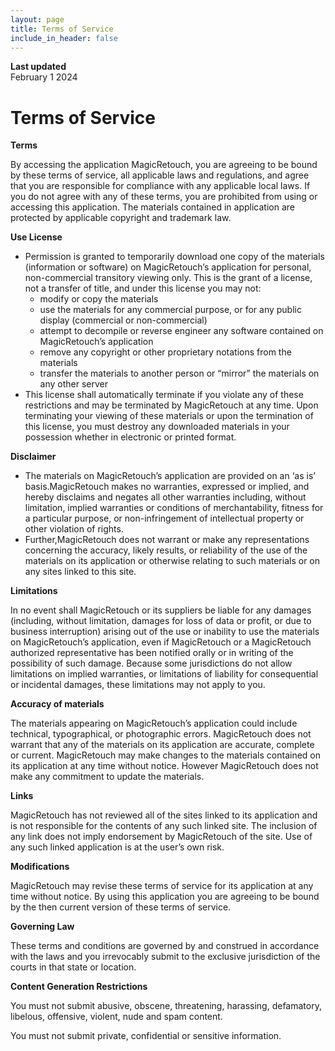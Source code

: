```yaml
---
layout: page
title: Terms of Service
include_in_header: false
---
```


**Last updated**  
February 1 2024

# Terms of Service

**Terms**

By accessing the application MagicRetouch, you are agreeing to be bound by these terms of service, all applicable laws and regulations, and agree that you are responsible for compliance with any applicable local laws. If you do not agree with any of these terms, you are prohibited from using or accessing this application. The materials contained in application are protected by applicable copyright and trademark law.

**Use License**

- Permission is granted to temporarily download one copy of the materials (information or software) on MagicRetouch’s application for personal, non-commercial transitory viewing only. This is the grant of a license, not a transfer of title, and under this license you may not:
  - modify or copy the materials
  - use the materials for any commercial purpose, or for any public display (commercial or non-commercial)
  - attempt to decompile or reverse engineer any software contained on MagicRetouch’s application
  - remove any copyright or other proprietary notations from the materials
  - transfer the materials to another person or “mirror” the materials on any other server
- This license shall automatically terminate if you violate any of these restrictions and may be terminated by MagicRetouch at any time. Upon terminating your viewing of these materials or upon the termination of this license, you must destroy any downloaded materials in your possession whether in electronic or printed format.

**Disclaimer**

- The materials on MagicRetouch’s application are provided on an ‘as is’ basis.MagicRetouch makes no warranties, expressed or implied, and hereby disclaims and negates all other warranties including, without limitation, implied warranties or conditions of merchantability, fitness for a particular purpose, or non-infringement of intellectual property or other violation of rights.
- Further,MagicRetouch does not warrant or make any representations concerning the accuracy, likely results, or reliability of the use of the materials on its application or otherwise relating to such materials or on any sites linked to this site.

**Limitations**

In no event shall MagicRetouch or its suppliers be liable for any damages (including, without limitation, damages for loss of data or profit, or due to business interruption) arising out of the use or inability to use the materials on MagicRetouch’s application, even if MagicRetouch or a MagicRetouch authorized representative has been notified orally or in writing of the possibility of such damage. Because some jurisdictions do not allow limitations on implied warranties, or limitations of liability for consequential or incidental damages, these limitations may not apply to you.

**Accuracy of materials**

The materials appearing on MagicRetouch’s application could include technical, typographical, or photographic errors. MagicRetouch does not warrant that any of the materials on its application are accurate, complete or current. MagicRetouch may make changes to the materials contained on its application at any time without notice. However MagicRetouch does not make any commitment to update the materials.

**Links**

MagicRetouch has not reviewed all of the sites linked to its application and is not responsible for the contents of any such linked site. The inclusion of any link does not imply endorsement by MagicRetouch of the site. Use of any such linked application is at the user’s own risk.

**Modifications**

MagicRetouch may revise these terms of service for its application at any time without notice. By using this application you are agreeing to be bound by the then current version of these terms of service.

**Governing Law**

These terms and conditions are governed by and construed in accordance with the laws and you irrevocably submit to the exclusive jurisdiction of the courts in that state or location.

**Content Generation Restrictions**

You must not submit abusive, obscene, threatening, harassing, defamatory, libelous, offensive, violent, nude and spam content.

You must not submit private, confidential or sensitive information.

